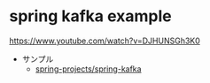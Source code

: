 # spring kafka example

https://www.youtube.com/watch?v=DJHUNSGh3K0

- サンプル
  - [spring-projects/spring-kafka](https://github.com/spring-projects/spring-kafka/tree/main/samples)